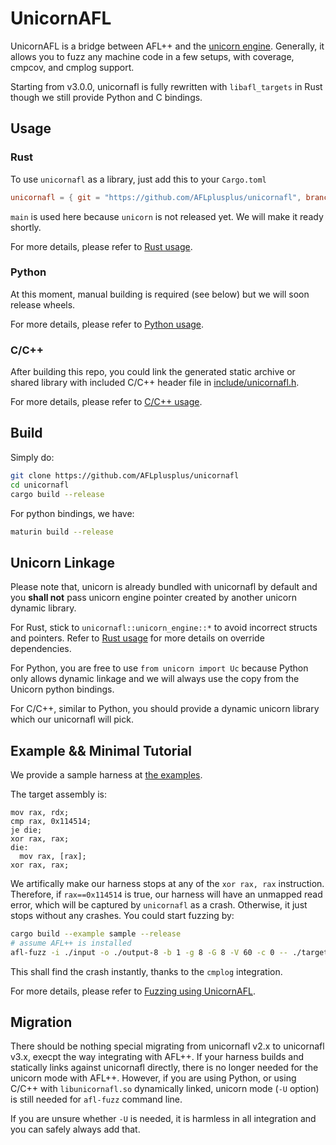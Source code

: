 # UnicornAFL

UnicornAFL is a bridge between AFL++ and the [unicorn engine](https://github.com/unicorn-engine/unicorn). Generally, it allows you to fuzz any machine code in a few setups, with coverage, cmpcov, and cmplog support.

Starting from v3.0.0, unicornafl is fully rewritten with `libafl_targets` in Rust though we still provide Python and C bindings.

## Usage

### Rust

To use `unicornafl` as a library, just add this to your `Cargo.toml`

```toml
unicornafl = { git = "https://github.com/AFLplusplus/unicornafl", branch = "main" }
```

`main` is used here because `unicorn` is not released yet. We will make it ready shortly.

For more details, please refer to [Rust usage](./docs/rust-usage.md).

### Python

At this moment, manual building is required (see below) but we will soon release wheels.

For more details, please refer to [Python usage](./docs/python-usage.md).

### C/C++

After building this repo, you could link the generated static archive or shared library with included C/C++ header file in [include/unicornafl.h](./include/unicornafl.h).

For more details, please refer to [C/C++ usage](./docs/c-usage.md).

## Build

Simply do:

```bash
git clone https://github.com/AFLplusplus/unicornafl
cd unicornafl
cargo build --release
```

For python bindings, we have:

```bash
maturin build --release
```

## Unicorn Linkage

Please note that, unicorn is already bundled with unicornafl by default and you **shall not** pass unicorn engine pointer created by another unicorn dynamic library.

For Rust, stick to `unicornafl::unicorn_engine::*` to avoid incorrect structs and pointers. Refer to [Rust usage](./docs/rust-usage.md) for more details on override dependencies.

For Python, you are free to use `from unicorn import Uc` because Python only allows dynamic linkage and we will always use the copy from the Unicorn python bindings.

For C/C++, similar to Python, you should provide a dynamic unicorn library which our unicornafl will pick.

## Example && Minimal Tutorial

We provide a sample harness at [the examples](https://github.com/AFLplusplus/AFLplusplus/tree/stable/unicorn_mode/samples).

The target assembly is:

```
mov rax, rdx;
cmp rax, 0x114514;
je die;
xor rax, rax;
die:
  mov rax, [rax];
xor rax, rax;
```

We artifically make our harness stops at any of the `xor rax, rax` instruction. Therefore, if `rax==0x114514` is true, our harness will have an unmapped read error, which will be captured by `unicornafl` as a crash. Otherwise, it just stops without any crashes. You could start fuzzing by:

```bash
cargo build --example sample --release
# assume AFL++ is installed
afl-fuzz -i ./input -o ./output-8 -b 1 -g 8 -G 8 -V 60 -c 0 -- ./target/release/examples/sample @@ true
```

This shall find the crash instantly, thanks to the `cmplog` integration.

For more details, please refer to [Fuzzing using UnicornAFL](./docs/fuzzing.md).

## Migration

There should be nothing special migrating from unicornafl v2.x to unicornafl v3.x, execpt the way integrating with AFL++. If your harness builds and statically links against unicornafl directly, there is no longer needed for the unicorn mode with AFL++. However, if you are using Python, or using C/C++ with `libunicornafl.so` dynamically linked, unicorn mode (`-U` option) is still needed for `afl-fuzz` command line.

If you are unsure whether `-U` is needed, it is harmless in all integration and you can safely always add that.